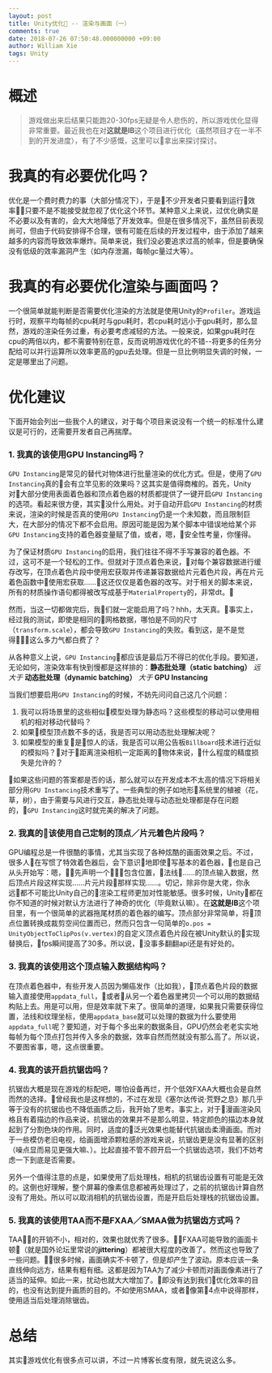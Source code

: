 ```yaml
---
layout: post
title: Unity优化 -- 渲染与画面（一）
comments: true
date: 2018-07-26 07:50:48.000000000 +09:00
author: William Xie
tags: Unity
---
```


# 概述
>游戏做出来后结果只能跑20-30fps无疑是令人悲伤的，所以游戏优化显得非常重要。最近我也在对**这就是IB**这个项目进行优化（虽然项目才在一半不到的开发进度），有了不少感慨，这里可以拿出来探讨探讨。

# 我真的有必要优化吗？
优化是一个费时费力的事（大部分情况下），于是不少开发者只要看到运行效率只要不是不能接受就忽视了优化这个环节。某种意义上来说，过优化确实是不必要以及有害的，会大大地降低了开发效率。但是在很多情况下，虽然目前表现尚可，但由于代码安排得不合理，很有可能在后续的开发过程中，由于添加了越来越多的内容而导致效率爆炸。简单来说，我们没必要追求过高的帧率，但是要确保没有低级的效率漏洞产生（如内存泄漏，每帧gc量过大等）。

# 我真的有必要优化渲染与画面吗？
一个很简单就能判断是否需要优化渲染的方法就是使用Unity的`Profiler`。游戏运行时，观察平均每帧的cpu耗时与gpu耗时，若cpu耗时远小于gpu耗时，那么显然，游戏的渲染任务过重，有必要考虑减轻的方法。一般来说，如果gpu耗时在cpu的两倍以内，都不需要特别在意，反而说明游戏优化的不错--将更多的任务分配给可以并行运算所以效率更高的gpu去处理。但是一旦比例明显失调的时候，一定是哪里出了问题。

# 优化建议
下面开始会列出一些我个人的建议，对于每个项目来说没有一个统一的标准什么建议是可行的，还需要开发者自己再揣摩。

### 1. 我真的该使用GPU Instancing吗？
`GPU Instancing`是常见的替代对物体进行批量渲染的优化方式。但是，使用了`GPU Instancing`真的会有立竿见影的效果吗？这其实是值得商榷的。首先，Unity对大部分使用表面着色器和顶点着色器的材质都提供了一键开启`GPU Instancing`的选项。看起来很方便，其实没什么用处。对于自动开启`GPU Instancing`的材质来说，渲染的时候是否真的使用`GPU Instancing`仍是一个未知数，而且限制巨大，在大部分的情况下都不会启用。原因可能是因为某个脚本中错误地给某个非`GPU Instancing`支持的着色器变量赋了值，或者，嗯，安全性考量，你懂得。

为了保证材质`GPU Instancing`的启用，我们往往不得不手写兼容的着色器。不过，这可不是一个轻松的工作。但就对于顶点着色来说，对每个兼容数据进行缓存改写，在顶点着色片段中使用宏获取并传递兼容数据给片元着色片段，再在片元着色函数中使用宏获取......这还仅仅是着色器的改写。对于相关的脚本来说，所有的材质操作语句都得被改写成基于`MaterialProperty`的，非常dt。

然而，当这一切都做完后，我们就一定能启用了吗？hhh，太天真。事实上，经过我的测试，即使是相同的网格数据，哪怕是不同的尺寸（`transform.scale`），都会导致`GPU Instancing`的失败。看到这，是不是觉得这么多力气都白费了？

从各种意义上说，`GPU Instancing`都应该是最后万不得已的优化手段。要知道，无论如何，渲染效率有快到慢都是这样排的：**静态批处理（static batching）** *远大于* **动态批处理（dynamic batching）** *大于* **GPU Instancing**

当我们想要启用`GPU Instancing`的时候，不妨先问问自己这几个问题：
1. 我可以将场景里的这些相似模型处理为静态吗？这些模型的移动可以使用相机的相对移动代替吗？
2. 如果模型顶点数不多的话，我是否可以用动态批处理解决呢？
3. 如果模型的重复是惊人的话，我是否可以用公告板`Billboard`技术进行近似的模拟吗？对于距离渲染相机一定距离的物体来说，什么程度的精度损失是允许的？

如果这些问题的答案都是否的话，那么就可以在开发成本不太高的情况下将相关部分用`GPU Instancing`技术重写了。一些典型的例子如地形系统里的植被（花，草，树），由于需要与风进行交互，静态批处理与动态批处理都是存在问题的，`GPU Instancing`这时就完美的解决了问题。

### 2. 我真的该使用自己定制的顶点／片元着色片段吗？
GPU编程总是一件很酷的事情，尤其当实现了各种炫酷的画面效果之后。不过，很多人在写惯了特效着色器后，会下意识地即使写基本的着色器，也是自己从头开始写：嗯，先声明一个包含位置，法线......的顶点输入数据，然后顶点片段这样实现......片元片段那样实现......。切记，除非你是大佬，你永远都不可能比Unity自己的渲染工程师更加对性能敏感。很多时候，Unity都在你不知道的时候对默认方法进行了神奇的优化（毕竟默认嘛）。在**这就是IB**这个项目里，有一个很简单的武器拖尾材质的着色器的编写。顶点部分非常简单，将顶点位置转换成裁剪空间位置而已，然而只包含一句简单的`o.pos = UnityObjectToClipPos(v.vertex)`的自定义顶点着色片段在被Unity默认的实现替换后，fps瞬间提高了30多。所以说，没事多翻翻api还是有好处的。

### 3. 我真的该使用这个顶点输入数据结构吗？
在顶点着色器中，有些开发人员因为懒癌发作（比如我），顶点着色片段的数据输入直接使用`appdata_full`，或者从另一个着色器里拷贝一个可以用的数据结构贴上去。用是可以用，但是效率就下来了。很简单的道理，如果我只需要获得位置，法线和纹理坐标，使用`appdata_base`就可以处理的数据为什么要使用`appdata_full`呢？要知道，对于每个多出来的数据条目，GPU仍然会老老实实地每帧为每个顶点打包并传入多余的数据，效率自然而然就没有那么高了。所以说，不要图省事，嗯，这点很重要。

### 4. 我真的该开启抗锯齿吗？
抗锯齿大概是现在游戏的标配吧，哪怕设备再烂，开个低效FXAA大概也会是自然而然的选择。曾经我也是这样想的，不过在发现《塞尔达传说·荒野之息》那几乎等于没有的抗锯齿也不降低画质之后，我开始了思考。事实上，对于漫画渲染风格且有着描边的作品来说，抗锯齿的效果并不是那么明显，特定颜色的描边本身就起到了分割色块的作用。同时，适度的泛光效果也能替代抗锯齿柔滑画面。而对于一些模仿老旧电视，给画面增添颗粒感的游戏来说，抗锯齿更是没有显著的区别（噪点显而易见更强大嘛、）。比起直接不管不顾开启一个抗锯齿选项，我们不妨考虑一下到底是否需要。

另外一个值得注意的点是，如果使用了后处理栈，相机的抗锯齿设置有可能是无效的。这倒也好理解，整个屏幕的像素信息都被再处理过了，之前的抗锯齿计算自然没有了用处。所以可以取消相机的抗锯齿设置，而是开启后处理栈的抗锯齿设置。

### 5. 我真的该使用TAA而不是FXAA／SMAA做为抗锯齿方式吗？
TAA的开销不小，相对的，效果也就优秀了很多。FXAA可能导致的画面卡顿（就是国外论坛里常说的**jittering**）都被很大程度的改善了。然而这也导致了一些问题。很多时候，画面确实不卡顿了，但是却产生了波动。原本应该一条直线伸向远方，结果有粗有细。这都是因为TAA为了减少卡顿而对画面像素进行了适当的延伸。如此一来，扰动也就大大增加了。即没有达到我们优化效率的目的，也没有达到提升画质的目的。不如使用SMAA，或者像第4点中说得那样，使用适当后处理消除锯齿。

# 总结
其实游戏优化有很多点可以讲，不过一片博客长度有限，就先说这么多。